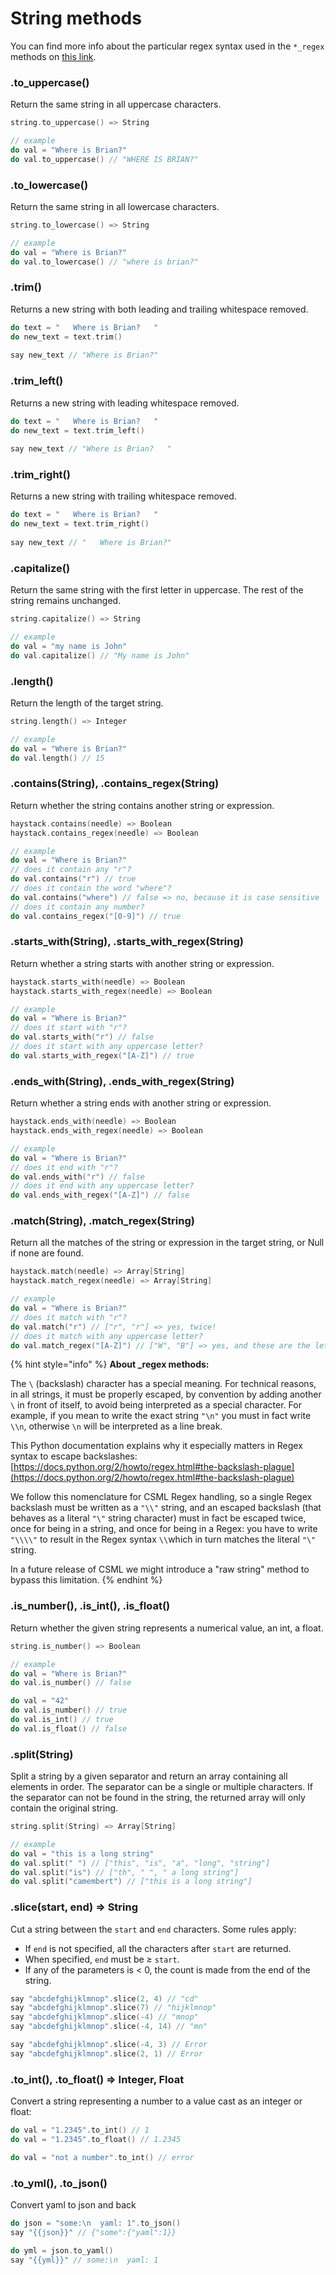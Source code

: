 # String methods

You can find more info about the particular regex syntax used in the `*_regex` methods on [this link](https://docs.rs/regex/1.3.4/regex/#syntax).

### .to\_uppercase()

Return the same string in all uppercase characters.

```cpp
string.to_uppercase() => String

// example
do val = "Where is Brian?"
do val.to_uppercase() // "WHERE IS BRIAN?"
```

### .to\_lowercase()

Return the same string in all lowercase characters.

```cpp
string.to_lowercase() => String

// example
do val = "Where is Brian?"
do val.to_lowercase() // "where is brian?"

```

### .trim()

Returns a new string with both leading and trailing whitespace removed.

```cpp
do text = "   Where is Brian?   "
do new_text = text.trim()
 
say new_text // "Where is Brian?"
```

### .trim\_left()

Returns a new string with leading  whitespace removed.

```cpp
do text = "   Where is Brian?   "
do new_text = text.trim_left()
 
say new_text // "Where is Brian?   "
```

### .trim\_right()

Returns a new string with trailing whitespace removed.

```cpp
do text = "   Where is Brian?   "
do new_text = text.trim_right()
 
say new_text // "   Where is Brian?"
```

### .capitalize()

Return the same string with the first letter in uppercase. The rest of the string remains unchanged.

```cpp
string.capitalize() => String

// example
do val = "my name is John"
do val.capitalize() // "My name is John"
```

### .length()

Return the length of the target string.

```cpp
string.length() => Integer

// example
do val = "Where is Brian?"
do val.length() // 15
```

### .contains(String), .contains\_regex(String)

Return whether the string contains another string or expression.

```cpp
haystack.contains(needle) => Boolean
haystack.contains_regex(needle) => Boolean

// example
do val = "Where is Brian?"
// does it contain any "r"?
do val.contains("r") // true
// does it contain the word "where"?
do val.contains("where") // false => no, because it is case sensitive
// does it contain any number?
do val.contains_regex("[0-9]") // true
```

### .starts\_with(String), .starts\_with\_regex(String)

Return whether a string starts with another string or expression.

```cpp
haystack.starts_with(needle) => Boolean
haystack.starts_with_regex(needle) => Boolean

// example
do val = "Where is Brian?"
// does it start with "r"?
do val.starts_with("r") // false
// does it start with any uppercase letter?
do val.starts_with_regex("[A-Z]") // true
```

### .ends\_with(String), .ends\_with\_regex(String)

Return whether a string ends with another string or expression.

```cpp
haystack.ends_with(needle) => Boolean
haystack.ends_with_regex(needle) => Boolean

// example
do val = "Where is Brian?"
// does it end with "r"?
do val.ends_with("r") // false
// does it end with any uppercase letter?
do val.ends_with_regex("[A-Z]") // false
```

### .match(String), .match\_regex(String)

Return all the matches of the string or expression in the target string, or Null if none are found.

```cpp
haystack.match(needle) => Array[String]
haystack.match_regex(needle) => Array[String]

// example
do val = "Where is Brian?"
// does it match with "r"?
do val.match("r") // ["r", "r"] => yes, twice!
// does it match with any uppercase letter?
do val.match_regex("[A-Z]") // ["W", "B"] => yes, and these are the letters!
```

{% hint style="info" %}
**About \_regex methods:**

The `\` (backslash) character has a special meaning. For technical reasons, in all strings, it must be properly escaped, by convention by adding another `\` in front of itself, to avoid being interpreted as a special character. For example, if you mean to write the exact string `"\n"` you must in fact write `\\n`, otherwise `\n` will be interpreted as a line break.

This Python documentation explains why it especially matters in Regex syntax to escape backslashes: [https://docs.python.org/2/howto/regex.html#the-backslash-plague](https://docs.python.org/2/howto/regex.html#the-backslash-plague)

We follow this nomenclature for CSML Regex handling, so a single Regex backslash must be written as a `"\\"` string, and an escaped backslash (that behaves as a literal `"\"` string character) must in fact be escaped twice, once for being in a string, and once for being in a Regex: you have to write `"\\\\"` to result in the Regex syntax `\\`which in turn matches the literal `"\"` string.

In a future release of CSML we might introduce a "raw string" method to bypass this limitation.
{% endhint %}

### .is\_number(), .is\_int(), .is\_float()

Return whether the given string represents a numerical value, an int, a float.

```cpp
string.is_number() => Boolean

// example
do val = "Where is Brian?"
do val.is_number() // false

do val = "42"
do val.is_number() // true
do val.is_int() // true
do val.is_float() // false
```

### .split(String)

Split a string by a given separator and return an array containing all elements in order. The separator can be a single or multiple characters. If the separator can not be found in the string, the returned array will only contain the original string.

```cpp
string.split(String) => Array[String]

// example
do val = "this is a long string"
do val.split(" ") // ["this", "is", "a", "long", "string"]
do val.split("is") // ["th", " ", " a long string"]
do val.split("camembert") // ["this is a long string"]
```

### .slice(start, end) => String

Cut a string between the `start` and `end` characters. Some rules apply:

* If `end` is not specified, all the characters after `start` are returned.
* When specified, `end` must be ≥ `start`.
* If any of the parameters is < 0, the count is made from the end of the string.

```cpp
say "abcdefghijklmnop".slice(2, 4) // "cd"
say "abcdefghijklmnop".slice(7) // "hijklmnop"
say "abcdefghijklmnop".slice(-4) // "mnop"
say "abcdefghijklmnop".slice(-4, 14) // "mn"

say "abcdefghijklmnop".slice(-4, 3) // Error
say "abcdefghijklmnop".slice(2, 1) // Error
```

### .to\_int(), .to\_float() => Integer, Float

Convert a string representing a number to a value cast as an integer or float:

```cpp
do val = "1.2345".to_int() // 1
do val = "1.2345".to_float() // 1.2345

do val = "not a number".to_int() // error
```

### .to\_yml(), .to\_json()

Convert yaml to json and back

```cpp
do json = "some:\n  yaml: 1".to_json()
say "{{json}}" // {"some":{"yaml":1}}

do yml = json.to_yaml()
say "{{yml}}" // some:\n  yaml: 1
```

